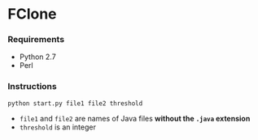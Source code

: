 FClone
====

### Requirements
* Python 2.7
* Perl

### Instructions
`python start.py file1 file2 threshold`

* `file1` and `file2` are names of Java files **without the `.java` extension**
* `threshold` is an integer
